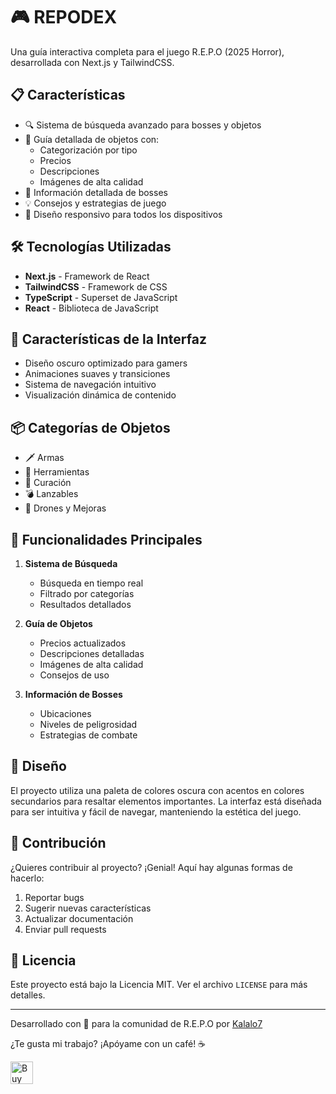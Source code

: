 # 🎮 REPODEX

Una guía interactiva completa para el juego R.E.P.O (2025 Horror), desarrollada con Next.js y TailwindCSS.

## 📋 Características

- 🔍 Sistema de búsqueda avanzado para bosses y objetos
- 🎯 Guía detallada de objetos con:
  - Categorización por tipo
  - Precios
  - Descripciones
  - Imágenes de alta calidad
- 👾 Información detallada de bosses
- 💡 Consejos y estrategias de juego
- 📱 Diseño responsivo para todos los dispositivos

## 🛠️ Tecnologías Utilizadas

- **Next.js** - Framework de React
- **TailwindCSS** - Framework de CSS
- **TypeScript** - Superset de JavaScript
- **React** - Biblioteca de JavaScript

## 🚀 Características de la Interfaz

- Diseño oscuro optimizado para gamers
- Animaciones suaves y transiciones
- Sistema de navegación intuitivo
- Visualización dinámica de contenido

## 📦 Categorías de Objetos

- 🗡️ Armas
- 🔧 Herramientas
- 🧪 Curación
- 💣 Lanzables
- 🤖 Drones y Mejoras

## 🎯 Funcionalidades Principales

1. **Sistema de Búsqueda**
   - Búsqueda en tiempo real
   - Filtrado por categorías
   - Resultados detallados

2. **Guía de Objetos**
   - Precios actualizados
   - Descripciones detalladas
   - Imágenes de alta calidad
   - Consejos de uso

3. **Información de Bosses**
   - Ubicaciones
   - Niveles de peligrosidad
   - Estrategias de combate

## 🎨 Diseño

El proyecto utiliza una paleta de colores oscura con acentos en colores secundarios para resaltar elementos importantes. La interfaz está diseñada para ser intuitiva y fácil de navegar, manteniendo la estética del juego.

## 🤝 Contribución

¿Quieres contribuir al proyecto? ¡Genial! Aquí hay algunas formas de hacerlo:

1. Reportar bugs
2. Sugerir nuevas características
3. Actualizar documentación
4. Enviar pull requests

## 📝 Licencia

Este proyecto está bajo la Licencia MIT. Ver el archivo `LICENSE` para más detalles.

---

Desarrollado con 💜 para la comunidad de R.E.P.O por [Kalalo7](https://kalalo7.github.io/Portfolio/) <mcreference link="https://kalalo7.github.io/Portfolio/" index="0"></mcreference>

¿Te gusta mi trabajo? ¡Apóyame con un café! ☕

<a href='https://ko-fi.com/E1E81DBER4' target='_blank'><img height='36' style='border:0px;height:36px;' src='https://storage.ko-fi.com/cdn/kofi3.png?v=6' border='0' alt='Buy Me a Coffee at ko-fi.com' /></a>
